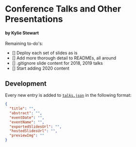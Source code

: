# Conference Talks and Other Presentations

#### by Kylie Stewart

Remaining to-do's:

- [] Deploy each set of slides as is
- [] Add more thorough detail to READMEs, all around
- [] .gitignore slide content for 2018, 2019 talks
- [] Start adding 2020 content

## Development

Every new entry is added to [`talks.json`](./src/talks.json) in the following format:

```json
{
  "title": "",
  "abstract": "",
  "eventDate": "",
  "eventName": "",
  "exportedSlidesUrl": "",
  "hostedSlidesUrl": "",
  "previewImg": ""
}
```
